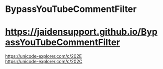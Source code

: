 # BypassYouTubeCommentFilter
# https://jaidensupport.github.io/BypassYouTubeCommentFilter
https://unicode-explorer.com/c/202E \
https://unicode-explorer.com/c/202C
